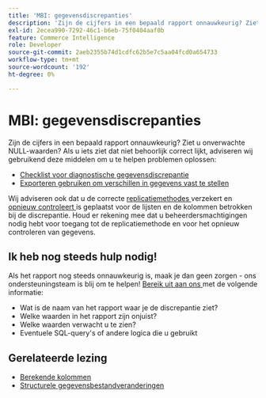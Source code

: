 ```yaml
---
title: 'MBI: gegevensdiscrepanties'
description: 'Zijn de cijfers in een bepaald rapport onnauwkeurig? Ziet u onverwachte NULL-waarden? Als u iets ziet dat niet behoorlijk correct lijkt, adviseren wij gebruikend deze middelen om u te helpen problemen oplossen:'
exl-id: 2ecea990-7292-46c1-b6eb-75f0404aaf0b
feature: Commerce Intelligence
role: Developer
source-git-commit: 2aeb2355b74d1cdfc62b5e7c5aa04fcd0a654733
workflow-type: tm+mt
source-wordcount: '192'
ht-degree: 0%

---
```


# MBI: gegevensdiscrepanties

Zijn de cijfers in een bepaald rapport onnauwkeurig? Ziet u onverwachte NULL-waarden? Als u iets ziet dat niet behoorlijk correct lijkt, adviseren wij gebruikend deze middelen om u te helpen problemen oplossen:

* [Checklist voor diagnostische gegevensdiscrepantie](/help/troubleshooting/miscellaneous/diagnosing-a-data-discrepancy.md)
* [Exporteren gebruiken om verschillen in gegevens vast te stellen](/help/troubleshooting/miscellaneous/using-data-exports-to-pinpoint-discrepancies.md)

Wij adviseren ook dat u de correcte [ replicatiemethodes ](https://experienceleague.adobe.com/nl/docs/commerce-business-intelligence/mbi/analyze/warehouse-manager/cfg-replication-methods) verzekert en [ opnieuw controleert ](https://experienceleague.adobe.com/nl/docs/commerce-business-intelligence/mbi/analyze/warehouse-manager/cfg-data-rechecks) is geplaatst voor de lijsten en de kolommen betrokken bij de discrepantie. Houd er rekening mee dat u beheerdersmachtigingen nodig hebt voor toegang tot de replicatiemethode en voor het opnieuw controleren van gegevens.

## Ik heb nog steeds hulp nodig!

Als het rapport nog steeds onnauwkeurig is, maak je dan geen zorgen - ons ondersteuningsteam is blij om te helpen! [ Bereik uit aan ons ](/help/help-center-guide/help-center/magento-help-center-user-guide.md#submit-ticket) met de volgende informatie:

* Wat is de naam van het rapport waar je de discrepantie ziet?
* Welke waarden in het rapport zijn onjuist?
* Welke waarden verwacht u te zien?
* Eventuele SQL-query&#39;s of andere logica die u gebruikt

## Gerelateerde lezing

* [Berekende kolommen](/help/how-to/general/mbi-creating-and-editing-advanced-calculated-columns.md)
* [ Structurele gegevensbestandveranderingen ](https://experienceleague.adobe.com/docs/commerce-business-intelligence/mbi/analyze/connecting/data-migration-services.html?lang=nl-NL)
